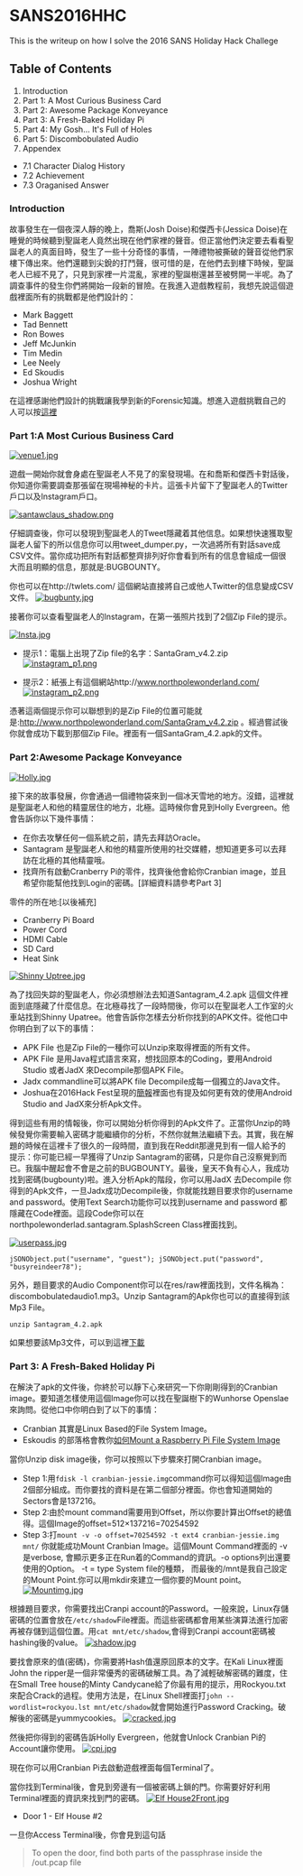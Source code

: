 # SANS2016HHC

This is the writeup on how I solve the 2016 SANS Holiday Hack Challege

## Table of Contents
1. Introduction
2. Part 1: A Most Curious Business Card
3. Part 2: Awesome Package Konveyance
4. Part 3: A Fresh-Baked Holiday Pi
5. Part 4: My Gosh... It's Full of Holes
6. Part 5: Discombobulated Audio
7. Appendex
 - 7.1 Character Dialog History
 - 7.2 Achievement
 - 7.3 Oraganised Answer

### Introduction
故事發生在一個夜深人靜的晚上，喬斯(Josh Doise)和傑西卡(Jessica Doise)在睡覺的時候聽到聖誕老人竟然出現在他們家裡的聲音。但正當他們決定要去看看聖誕老人的真面目時，發生了一些十分奇怪的事情，一陣禮物被撕破的聲音從他們家樓下傳出來。他們還聽到尖銳的打鬥聲，很可惜的是，在他們去到樓下時候，聖誕老人已經不見了，只見到家裡一片混亂，家裡的聖誕樹還甚至被劈開一半呢。為了調查事件的發生你們將開始一段新的冒險。在我進入遊戲教程前，我想先說這個遊戲裡面所有的挑戰都是他們設計的：
- Mark Baggett
- Tad Bennett
- Ron Bowes
- Jeff McJunkin
- Tim Medin
- Lee Neely
- Ed Skoudis
- Joshua Wright

在這裡感謝他們設計的挑戰讓我學到新的Forensic知識。想進入遊戲挑戰自己的人可以按[這裡](https://quest2016.holidayhackchallenge.com/)

### Part 1:A Most Curious Business Card

[![venue1.jpg](https://s29.postimg.org/88tfwhkjr/venue1.jpg)](https://postimg.org/image/6h0h1l16r/)

遊戲一開始你就會身處在聖誕老人不見了的案發現場。在和喬斯和傑西卡對話後，你知道你需要調查那張留在現場神秘的卡片。這張卡片留下了聖誕老人的Twitter戶口以及Instagram戶口。

[![santawclaus_shadow.png](https://s29.postimg.org/69cik10ef/santawclaus_shadow.png)](https://postimg.org/image/44s5ixyrn/)

仔細調查後，你可以發現到聖誕老人的Tweet隱藏着其他信息。如果想快速獲取聖誕老人留下的所以信息你可以用tweet_dumper.py，一次過將所有對話save成CSV文件。當你成功把所有對話都整齊排列好你會看到所有的信息會組成一個很大而且明顯的信息，那就是:BUGBOUNTY。

你也可以在http://twlets.com/ 這個網站直接將自己或他人Twitter的信息變成CSV文件。
[![bugbunty.jpg](https://s23.postimg.org/xsrti039n/bugbunty.jpg)](https://postimg.org/image/ik1w489l3/)

接著你可以查看聖誕老人的Instagram，在第一張照片找到了2個Zip File的提示。

[![Insta.jpg](https://s23.postimg.org/aq25xsut7/Insta.jpg)](https://postimg.org/image/lpnd9el87/)

- 提示1：電腦上出現了Zip file的名字：SantaGram_v4.2.zip
[![instagram_p1.png](https://s30.postimg.org/g3duylzrl/instagram_p1.png)](https://postimg.org/image/53snn09cd/)

- 提示2：紙張上有這個網站http://www.northpolewonderland.com/
[![instagram_p2.png](https://s23.postimg.org/j130t7gzf/instagram_p2.png)](https://postimg.org/image/8r0ltyr3r/)

憑著這兩個提示你可以聯想到的是Zip File的位置可能就是:http://www.northpolewonderland.com/SantaGram_v4.2.zip 。經過嘗試後你就會成功下載到那個Zip File。裡面有一個SantaGram_4.2.apk的文件。

### Part 2:Awesome Package Konveyance
[![Holly.jpg](https://s24.postimg.org/t3kwc4rad/Holly.jpg)](https://postimg.org/image/fzfbzfz8h/)

接下來的故事發展，你會通過一個禮物袋來到一個冰天雪地的地方。沒錯，這裡就是聖誕老人和他的精靈居住的地方，北極。這時候你會見到Holly Evergreen。他會告訴你以下幾件事情：
- 在你去攻擊任何一個系統之前，請先去拜訪Oracle。
- Santagram 是聖誕老人和他的精靈所使用的社交媒體，想知道更多可以去拜訪在北極的其他精靈哦。
- 找齊所有啟動Cranberry Pi的零件，找齊後他會給你Cranbian image，並且希望你能幫他找到Login的密碼。[詳細資料請參考Part 3]

零件的所在地:[以後補充]
- Cranberry Pi Board
- Power Cord
- HDMI Cable
- SD Card
- Heat Sink

[![Shinny Uptree.jpg](https://s23.postimg.org/7zo277wor/Shinny_Uptree.jpg)](https://postimg.org/image/7mwo11eev/)

為了找回失踪的聖誕老人，你必須想辦法去知道Santagram_4.2.apk 這個文件裡面到底隱藏了什麼信息。在北極尋找了一段時間後，你可以在聖誕老人工作室的火車站找到Shinny Upatree。他會告訴你怎樣去分析你找到的APK文件。從他口中你明白到了以下的事情：
- APK File 也是Zip File的一種你可以Unzip來取得裡面的所有文件。
- APK File 是用Java程式語言來寫，想找回原本的Coding，要用Android Studio 或者JadX 來Decompile那個APK File。
- Jadx commandline可以將APK file Decompile成每一個獨立的Java文件。
- Joshua在2016Hack Fest呈現的[簡報](https://goo.gl/m076lb)裡面也有提及如何更有效的使用Android Studio and JadX來分析Apk文件。

得到這些有用的情報後，你可以開始分析你得到的Apk文件了。正當你Unzip的時候發覺你需要輸入密碼才能繼續你的分析，不然你就無法繼續下去。其實，我在解題的時候在這裡卡了很久的一段時間，直到我在Reddit那邊見到有一個人給予的提示：你可能已經一早獲得了Unzip Santagram的密碼，只是你自己沒察覺到而已。我腦中醒起會不會是之前的BUGBOUNTY。最後，皇天不負有心人，我成功找到密碼(bugbounty)啦。進入分析Apk的階段，你可以用JadX 去Decompile 你得到的Apk文件，一旦Jadx成功Decompile後，你就能找題目要求你的username and password。使用Text Search功能你可以找到username and password 都隱藏在Code裡面。這段Code你可以在northpolewonderlad.santagram.SplashScreen Class裡面找到。

[![userpass.jpg](https://s28.postimg.org/4gi5nv3gt/userpass.jpg)](https://postimg.org/image/dbizyds95/)

`jSONObject.put("username", "guest");
 jSONObject.put("password", "busyreindeer78");
`

另外，題目要求的Audio Component你可以在res/raw裡面找到，文件名稱為：discombobulatedaudio1.mp3。Unzip Santagram的Apk你也可以的直接得到該Mp3 File。

`unzip Santagram_4.2.apk`

如果想要該Mp3文件，可以到這裡[下載](https://drive.google.com/open?id=0B18u7ECQO-gTLTUteDQ4ZDZsdkk)

### Part 3: A Fresh-Baked Holiday Pi
在解決了apk的文件後，你終於可以靜下心來研究一下你剛剛得到的Cranbian image。要知道怎樣使用這個Image你可以找在聖誕樹下的Wunhorse Openslae來詢問。從他口中你明白到了以下的事情：
- Cranbian 其實是Linux Based的File System Image。
- Eskoudis 的部落格會教你[如何Mount a Raspberry Pi File System Image](https://pen-testing.sans.org/blog/2016/12/07/mount-a-raspberry-pi-file-system-image)

當你Unzip disk image後，你可以按照以下步驟來打開Cranbian image。
- Step 1:用`fdisk -l cranbian-jessie.img`command你可以得知這個Image由2個部分組成。而你要找的資料是在第二個部分裡面。你也會知道開始的Sectors會是137216。 
- Step 2:由於mount command需要用到Offset，所以你要計算出Offset的總值得。這個Image的offset=512×137216=70254592
- Step 3:打`mount -v -o offset=70254592 -t ext4 cranbian-jessie.img mnt/` 你就能成功Mount Cranbian Image。這個Mount Command裡面的 -v 是verbose, 會顯示更多正在Run着的Command的資訊。-o options列出還要使用的Option。 -t = type System file的種類， 而最後的/mnt是我自己設定的Mount Point.你可以用mkdir來建立一個你要的Mount point。
[![Mountimg.jpg](https://s28.postimg.org/6o0gdt80t/Mountimg.jpg)](https://postimg.org/image/83212j93t/)

根據題目要求，你需要找出Cranpi account的Password。一般來說，Linux存儲密碼的位置會放在`/etc/shadow`File裡面。而這些密碼都會用某些演算法進行加密再被存儲到這個位置。用`cat mnt/etc/shadow`,會得到Cranpi account密碼被hashing後的value。
[![shadow.jpg](https://s30.postimg.org/c0yurwpup/shadow.jpg)](https://postimg.org/image/tr0jcy3fh/)

要找會原來的值(密碼)，你需要將Hash值還原回原本的文字。在Kali Linux裡面John the ripper是一個非常優秀的密碼破解工具。為了減輕破解密碼的難度，住在Small Tree house的Minty Candycane給了你最有用的提示，用Rockyou.txt來配合Crack的過程。使用方法是，在Linux Shell裡面打`john --wordlist=rockyou.lst mnt/etc/shadow`就會開始進行Password Cracking。破解後的密碼是yummycookies。
[![cracked.jpg](https://s23.postimg.org/4sgnepyxn/cracked.jpg)](https://postimg.org/image/rtx8kgyl3/)

然後把你得到的密碼告訴Holly Evergreen，他就會Unlock Cranbian Pi的Account讓你使用。
[![cpi.jpg](https://s27.postimg.org/t16jh940z/cpi.jpg)](https://postimg.org/image/sbnr4w3hb/)

現在你可以用Cranbian Pi去啟動遊戲裡面每個Terminal了。

當你找到Terminal後，會見到旁邊有一個被密碼上鎖的門。你需要好好利用Terminal裡面的資訊來找到門的密碼。
[![Elf House2Front.jpg](https://s24.postimg.org/hq02dcuol/Elf_House2_Front.jpg)](https://postimg.org/image/6qev1r49d/)
- Door 1 - Elf House #2

一旦你Access Terminal後，你會見到這句話
>To open the door, find both parts of the passphrase inside the /out.pcap file

